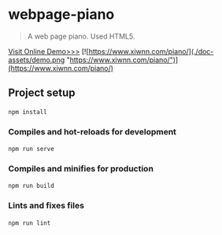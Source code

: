 # webpage-piano
> A web page piano. Used HTML5.

[Visit Online Demo>>>](https://www.xiwnn.com/piano/)
[![https://www.xiwnn.com/piano/](./doc-assets/demo.png "https://www.xiwnn.com/piano/")](https://www.xiwnn.com/piano/)




## Project setup
```
npm install
```

### Compiles and hot-reloads for development
```
npm run serve
```

### Compiles and minifies for production
```
npm run build
```

### Lints and fixes files
```
npm run lint
```
